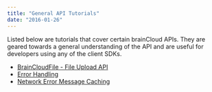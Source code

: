 ```yaml
---
title: "General API Tutorials"
date: "2016-01-26"
---
```


Listed below are tutorials that cover certain brainCloud APIs. They are geared towards a general understanding of the API and are useful for developers using any of the client SDKs.

- [BrainCloudFile - File Upload API](https://getbraincloud.com/apidocs/tutorials/general-api-tutorials/file-upload-api/)
- [Error Handling](https://getbraincloud.com/apidocs/tutorials/general-api-tutorials/error-handling/)
- [Network Error Message Caching](https://getbraincloud.com/apidocs/tutorials/general-api-tutorials/network-error-message-caching/)

<DocCardList />